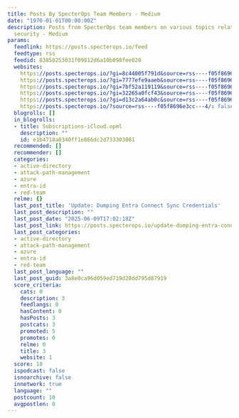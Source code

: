 ```yaml
---
title: Posts By SpecterOps Team Members - Medium
date: "1970-01-01T00:00:00Z"
description: Posts from SpecterOps team members on various topics relating information
  security - Medium
params:
  feedlink: https://posts.specterops.io/feed
  feedtype: rss
  feedid: 83858253031f09812d6a10b098fee028
  websites:
    https://posts.specterops.io/?gi=8c44005f791d&source=rss----f05f8696e3cc---4%2F: false
    https://posts.specterops.io/?gi=7777efe9aaeb&source=rss----f05f8696e3cc---4: false
    https://posts.specterops.io/?gi=7bf52a119119&source=rss----f05f8696e3cc---4: false
    https://posts.specterops.io/?gi=32265a0fcf43&source=rss----f05f8696e3cc---4%2F: false
    https://posts.specterops.io/?gi=d13c2a64ab0c&source=rss----f05f8696e3cc---4%2F: false
    https://posts.specterops.io/?source=rss----f05f8696e3cc---4/: false
  blogrolls: []
  in_blogrolls:
  - title: Subscriptions-iCloud.opml
    description: ""
    id: e1b4718a0340ff1e866dc2d733303081
  recommended: []
  recommender: []
  categories:
  - active-directory
  - attack-path-management
  - azure
  - entra-id
  - red-team
  relme: {}
  last_post_title: 'Update: Dumping Entra Connect Sync Credentials'
  last_post_description: ""
  last_post_date: "2025-06-09T17:02:18Z"
  last_post_link: https://posts.specterops.io/update-dumping-entra-connect-sync-credentials-4a9114734f71?source=rss----f05f8696e3cc---4
  last_post_categories:
  - active-directory
  - attack-path-management
  - azure
  - entra-id
  - red-team
  last_post_language: ""
  last_post_guid: 3a8e0ca96d059ed719d20dd795d87919
  score_criteria:
    cats: 0
    description: 3
    feedlangs: 0
    hasContent: 0
    hasPosts: 3
    postcats: 3
    promoted: 5
    promotes: 0
    relme: 0
    title: 3
    website: 1
  score: 18
  ispodcast: false
  isnoarchive: false
  innetwork: true
  language: ""
  postcount: 10
  avgpostlen: 0
---
```

